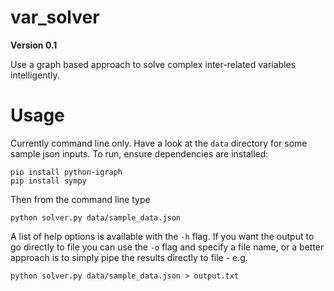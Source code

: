 var_solver
==========

**Version 0.1**

Use a graph based approach to solve complex inter-related variables intelligently. 


Usage
======

Currently command line only.  Have a look at the `data` directory for some sample json
inputs.  To run, ensure dependencies are installed:

    pip install python-igraph
    pip install sympy

Then from the command line type

    python solver.py data/sample_data.json

A list of help options is available with the `-h` flag.  If you want the output to go
directly to file you can use the `-o` flag and specify a file name, or a better approach
is to simply pipe the results directly to file - e.g. 

    python solver.py data/sample_data.json > output.txt

